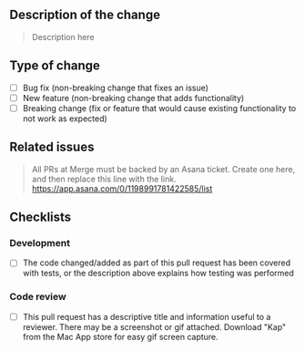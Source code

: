 ## Description of the change

> Description here

## Type of change
- [ ] Bug fix (non-breaking change that fixes an issue)
- [ ] New feature (non-breaking change that adds functionality)
- [ ] Breaking change (fix or feature that would cause existing functionality to not work as expected)

## Related issues

> All PRs at Merge must be backed by an Asana ticket. Create one here, and then replace this line with the link. https://app.asana.com/0/1198991781422585/list

## Checklists

### Development

- [ ] The code changed/added as part of this pull request has been covered with tests, or the description above explains how testing was performed

### Code review 

- [ ]  This pull request has a descriptive title and information useful to a reviewer. There may be a screenshot or gif attached. Download "Kap" from the Mac App store for easy gif screen capture.
